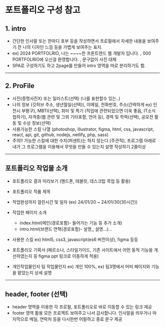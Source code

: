 # 포트폴리오 구성 참고
## 1. intro
* 간단한 인사말 또는 한마디 포부 등을 작성하면서 프로필에서 자세한 내용을 보여주기 전 나의 디자인 느낌 등을 가볍게 보여주는 표지.
* ex) 2024 PORTFOLRIO, 나는 ~~~~한 프론트엔드 웹 개발자 입니다. ,
    000 PORTFOLRIO에 오신걸 환영합니다. , 문구없이 사진 대체
* SPA로 구성하기도 하고 2page를 만들어 intro 영역을 따로 분리하기도 함.
---------------------------------------------------------------------
## 2. ProFile
* 사진(증명사진X) 또는 일러스트(선택) (나를 표현할수 있는..)
* 나의 정보 (깃허브 주소, 생년월일(선택)), 이메일, 전화번호, 주소(간략하게 ex) 인천시 부평구), MBTI(선택), 취미 및 특기 (직업에 관련되었으면 더욱 좋음, IT소식 접하기), 자격증(웹 관련 및 그외 기타포함, 언어 등), 경력 및 학력(선택), 공모전 활동 및 수상 정보(선택)
* 사용가능한 스킬 나열 (photoshop, illustrator, figma, html, css, javascript, react, api, git, github, nodejs, netlify, php, sass)
* 주의!! 가능한 스킬에 대한 수치(퍼센트)는 하지 않는다.(주관적), 프로그램 아래로 내가 그 프로그램을 이용해서 무엇을 만들 수 있는지 설명 작성하기 2줄이상
---------------------------------------------------------------------
## 포트폴리오 작업물 소개
* 포트폴리오 결과 미리보기 (핸드폰, 태블릿, 데스크탑 목업 등 활용)
* 포트폴리오 작품 제목
* 작업완성까지 걸린시간 및 일자 (ex) 24/01/20 ~ 24/01/30(30시간)) 
* 작업한 페이지 소개
    - index.html(메인(경로포함)- 들어가는 기능 등 추가 소개)
    - intro.html(브랜드 연혁(경로포함)- 설명,, 설명...)...

* 사용한 스킬 ex) html5, css3, javascript(es6 버전이상), figma 등등
* 포트폴리오 기획서 (페르소나, 스타일가이드, 기존 사이트에서 어떤 동적 기능을 개선하였는지 등 figma ppt 링크로 이동하게 적용)
* 개인작업물인지 팀 작업물인지 ex) 개인 100%, ex) 팀3명에서 어떠 페이지와 기능을 맡았는지 상세 설명
---------------------------------------------------------------------
## header, footer (선택)
* header 영역을 이용한 각 프로필, 포트폴리오로 바로 이동할 수 있는 링크 제공
* footer 영역 활용 모든 프로젝트 보여주고 나서 감사합니다. 인사말을 띄우거나 마지막으로 메일, 연락처 등을 다시한번 어필하고 종료 문구 제공